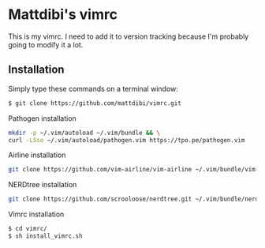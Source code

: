 # Mattdibi's vimrc
This is my vimrc. I need to add it to version tracking because I'm probably going to modify it a lot.

## Installation
Simply type these commands on a terminal window:

```sh
$ git clone https://github.com/mattdibi/vimrc.git
```

Pathogen installation
```sh
mkdir -p ~/.vim/autoload ~/.vim/bundle && \
curl -LSso ~/.vim/autoload/pathogen.vim https://tpo.pe/pathogen.vim
```


Airline installation
```sh
git clone https://github.com/vim-airline/vim-airline ~/.vim/bundle/vim-airline
```

NERDtree installation
```sh
git clone https://github.com/scrooloose/nerdtree.git ~/.vim/bundle/nerdtree
```
Vimrc installation

```sh
$ cd vimrc/ 
$ sh install_vimrc.sh
```
